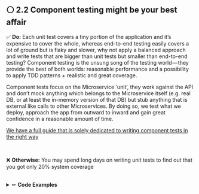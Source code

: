 ## ⚪ ️2.2 Component testing might be your best affair

:white_check_mark: **Do:** Each unit test covers a tiny portion of the application and it’s expensive to cover the whole, whereas end-to-end testing easily covers a lot of ground but is flaky and slower, why not apply a balanced approach and write tests that are bigger than unit tests but smaller than end-to-end testing? Component testing is the unsung song of the testing world — they provide the best of both worlds: reasonable performance and a possibility to apply TDD patterns + realistic and great coverage.

Component tests focus on the Microservice ‘unit’, they work against the API and don’t mock anything which belongs to the Microservice itself (e.g. real DB, or at least the in-memory version of that DB) but stub anything that is external like calls to other Microservices. By doing so, we test what we deploy, approach the app from outward to inward and gain great confidence in a reasonable amount of time.

[We have a full guide that is solely dedicated to writing component tests in the right way](https://github.com/testjavascript/nodejs-integration-tests-best-practices)

<br/>

❌ **Otherwise:** You may spend long days on writing unit tests to find out that you got only 20% system coverage

<br/>

<details><summary>✏ <b>Code Examples</b></summary>

<br/>

### :clap: Doing It Right Example: Supertest allows approaching Express API in-process (fast and cover many layers)

![](https://img.shields.io/badge/🔧%20Example%20using%20Mocha-blue.svg "Examples with Mocha")

![alt text](fruit/Testing/javascript/assets/bp-13-component-test-yoni-goldberg.png " [Supertest](https://www.npmjs.com/package/supertest) allows approaching Express API in-process (fast and cover many layers)")

</details>

<br/><br/>

